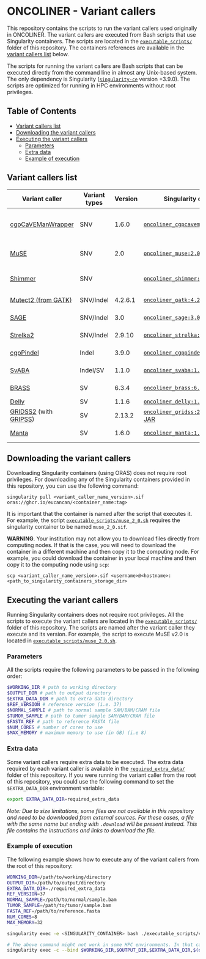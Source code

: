 # ONCOLINER - Variant callers<!-- omit in toc -->

This repository contains the scripts to run the variant callers used originally in ONCOLINER. The variant callers are executed from Bash scripts that use Singularity containers. The scripts are located in the [`executable_scripts/`](executable_scripts/) folder of this repository. The containers references are available in the [variant callers list](#variant-callers-list) below.

The scripts for running the variant callers are Bash scripts that can be executed directly from the command line in almost any Unix-based system. The only dependency is Singularity ([`singularity-ce`](https://sylabs.io/singularity/) version +3.9.0). The scripts are optimized for running in HPC environments without root privileges.

## Table of Contents<!-- omit in toc -->
- [Variant callers list](#variant-callers-list)
- [Downloading the variant callers](#downloading-the-variant-callers)
- [Executing the variant callers](#executing-the-variant-callers)
  - [Parameters](#parameters)
  - [Extra data](#extra-data)
  - [Example of execution](#example-of-execution)


## Variant callers list

| Variant caller                                                                                                                   | Variant types | Version | Singularity containers                                                                                                                     | License                                                                      | Notes                            |
| -------------------------------------------------------------------------------------------------------------------------------- | ------------- | ------- | ------------------------------------------------------------------------------------------------------------------------------------------ | ---------------------------------------------------------------------------- | -------------------------------- |
| [cgpCaVEManWrapper](https://github.com/cancerit/cgpCaVEManWrapper)                                                               | SNV           | 1.6.0   | [`oncoliner_cgpcavemanwrapper:1.16.0`](https://ghcr.io/eucancan/oncoliner_cgpcavemanwrapper:1.16.0)                                        | [AGPL-3.0](https://github.com/cancerit/cgpCaVEManWrapper/blob/dev/LICENSE)   | cgpPindel must be executed first |
| [MuSE](https://github.com/wwylab/MuSE)                                                                                           | SNV           | 2.0     | [`oncoliner_muse:2.0`](https://ghcr.io/eucancan/oncoliner_muse:2.0)                                                                        | [GPL-2.0](https://github.com/wwylab/MuSE/blob/master/LICENSE)                | Does not support CRAM            |
| [Shimmer](https://github.com/nhansen/Shimmer)                                                                                    | SNV           |         | [`oncoliner_shimmer:latest`](https://ghcr.io/eucancan/oncoliner_shimmer:latest)                                                            | [Custom](https://github.com/nhansen/Shimmer/blob/master/LEGAL)               | Does not support CRAM            |
| [Mutect2 (from GATK)](https://gatk.broadinstitute.org/hc/en-us/articles/360037593851-Mutect2)                                    | SNV/Indel     | 4.2.6.1 | [`oncoliner_gatk:4.2.6.1`](https://ghcr.io/eucancan/oncoliner_gatk:4.2.6.1)                                                                | [Apache 2.0](https://github.com/broadinstitute/gatk/blob/master/LICENSE.TXT) |                                  |
| [SAGE](https://github.com/hartwigmedical/hmftools/blob/master/sage)                                                              | SNV/Indel     | 3.0     | [`oncoliner_sage:3.0`](https://ghcr.io/eucancan/oncoliner_sage:3.0)                                                                        | [GPL-3.0](https://github.com/hartwigmedical/hmftools/blob/master/LICENSE)    |                                  |
| [Strelka2](https://github.com/Illumina/strelka)                                                                                  | SNV/Indel     | 2.9.10  | [`oncoliner_strelka:2.9.10`](https://ghcr.io/eucancan/oncoliner_strelka:2.9.10)                                                            | [GPL-3.0](https://github.com/Illumina/strelka/blob/v2.9.x/LICENSE.txt)       |                                  |
| [cgpPindel](https://github.com/cancerit/cgpPindel)                                                                               | Indel         | 3.9.0   | [`oncoliner_cgppindel:3.9.0`](https://ghcr.io/eucancan/oncoliner_cgppindel:3.9.0)                                                          | [AGPL-3.0](https://github.com/cancerit/cgpPindel/blob/dev/LICENSE)           |                                  |
| [SvABA](https://github.com/walaj/svaba)                                                                                          | Indel/SV      | 1.1.0   | [`oncoliner_svaba:1.1.0`](https://ghcr.io/eucancan/oncoliner_svaba:1.1.0)                                                                  | [GPL-3.0](https://github.com/walaj/svaba/blob/master/LICENSE)                |                                  |
| [BRASS](https://github.com/cancerit/BRASS)                                                                                       | SV            | 6.3.4   | [`oncoliner_brass:6.3.4`](https://ghcr.io/eucancan/oncoliner_brass:6.3.4)                                                                  | [AGPL-3.0](https://github.com/cancerit/BRASS/blob/dev/LICENSE)               |                                  |
| [Delly](https://github.com/dellytools/delly)                                                                                     | SV            | 1.1.6   | [`oncoliner_delly:1.1.6`](https://ghcr.io/eucancan/oncoliner_delly:1.1.6)                                                                  | [BSD-3](https://github.com/dellytools/delly/blob/main/LICENSE)               |                                  |
| [GRIDSS2](https://github.com/PapenfussLab/gridss) (with [GRIPSS](https://github.com/hartwigmedical/hmftools/tree/master/gripss)) | SV            | 2.13.2  | [`oncoliner_gridss:2.13.2`](https://ghcr.io/eucancan/oncoliner_gridss:2.13.2) / [GRIPSS JAR](./required_extra_data/gridss2/gripss_2_2.jar) | [GPL-3.0](https://github.com/PapenfussLab/gridss/blob/master/COPYING)        |                                  |
| [Manta](https://github.com/Illumina/manta)                                                                                       | SV            | 1.6.0   | [`oncoliner_manta:1.6.0`](https://ghcr.io/eucancan/oncoliner_manta:1.6.0)                                                                  | [GPL-3.0](https://github.com/Illumina/manta/blob/master/LICENSE.txt)         |                                  |


## Downloading the variant callers

Downloading Singularity containers (using ORAS) does not require root privileges. For downloading any of the Singularity containers provided in this repository, you can use the following command:

```
singularity pull <variant_caller_name_version>.sif oras://ghcr.io/eucancan/<container_name:tag>
```

It is important that the container is named after the script that executes it. For example, the script [`executable_scripts/muse_2_0.sh`](executable_scripts/muse_2_0.sh) requires the singularity container to be named `muse_2_0.sif`.

**WARNING**. Your institution may not allow you to download files directly from computing nodes. If that is the case, you will need to download the container in a different machine and then copy it to the computing node. For example, you could download the container in your local machine and then copy it to the computing node using `scp`:

```
scp <variant_caller_name_version>.sif <username>@<hostname>:<path_to_singularity_containers_storage_dir>
```

## Executing the variant callers

Running Singularity containers does not require root privileges. All the scripts to execute the variant callers are located in the [`executable_scripts/`](executable_scripts/) folder of this repository. The scripts are named after the variant caller they execute and its version. For example, the script to execute MuSE v2.0 is located in [`executable_scripts/muse_2.0.sh`](executable_scripts/muse_2.0.sh).

### Parameters

All the scripts require the following parameters to be passed in the following order:

```bash
$WORKING_DIR # path to working directory
$OUTPUT_DIR # path to output directory
$EXTRA_DATA_DIR # path to extra data directory
$REF_VERSION # reference version (i.e. 37)
$NORMAL_SAMPLE # path to normal sample SAM/BAM/CRAM file
$TUMOR_SAMPLE # path to tumor sample SAM/BAM/CRAM file
$FASTA_REF # path to reference FASTA file
$NUM_CORES # number of cores to use
$MAX_MEMORY # maximum memory to use (in GB) (i.e 8)
```

### Extra data

Some variant callers require extra data to be executed. The extra data required by each variant caller is available in the [`required_extra_data/`](required_extra_data/) folder of this repository. If you were running the variant caller from the root of this repository, you could use the following command to set the `$EXTRA_DATA_DIR` environment variable:

```bash
export EXTRA_DATA_DIR=required_extra_data
```

_Note: Due to size limitations, some files are not available in this repository and need to be downloaded from external sources. For these cases, a file with the same name but ending with `.download` will be present instead. This file contains the instructions and links to download the file._

### Example of execution

The following example shows how to execute any of the variant callers from the root of this repository:

```bash
WORKING_DIR=/path/to/working/directory
OUTPUT_DIR=/path/to/output/directory
EXTRA_DATA_DIR=./required_extra_data
REF_VERSION=37
NORMAL_SAMPLE=/path/to/normal/sample.bam
TUMOR_SAMPLE=/path/to/tumor/sample.bam
FASTA_REF=/path/to/reference.fasta
NUM_CORES=8
MAX_MEMORY=32

singularity exec -e <SINGULARITY_CONTAINER> bash ./executable_scripts/variant_caller_X_X_X.sh $WORKING_DIR $OUTPUT_DIR $EXTRA_DATA_DIR $REF_VERSION $NORMAL_SAMPLE $TUMOR_SAMPLE $FASTA_REF $NUM_CORES $MAX_MEMORY

# The above command might not work in some HPC environments. In that case, you can use the following command instead:
singularity exec -c --bind $WORKING_DIR,$OUTPUT_DIR,$EXTRA_DATA_DIR,$(dirname $NORMAL_SAMPLE),$(dirname $TUMOR_SAMPLE),$(dirname $FASTA_REF) <SINGULARITY_CONTAINER> bash ./executable_scripts/variant_caller_X_X_X.sh $WORKING_DIR $OUTPUT_DIR $EXTRA_DATA_DIR $REF_VERSION $NORMAL_SAMPLE $TUMOR_SAMPLE $FASTA_REF $NUM_CORES $MAX_MEMORY
```
